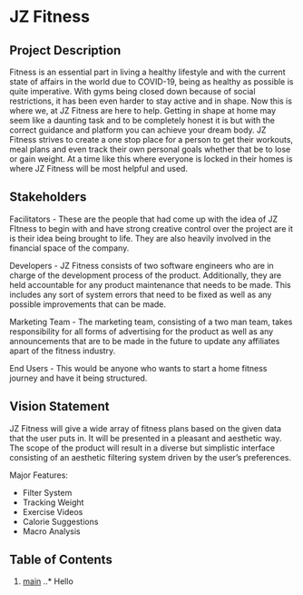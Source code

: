 # JZ Fitness
## Project Description

Fitness is an essential part in living a healthy lifestyle and with the current state of affairs in the world due to COVID-19, being as healthy as possible is quite imperative. With gyms being closed down because of social restrictions, it has been even harder to stay active and in shape. 
Now this is where we, at JZ Fitness are here to help. Getting in shape at home may seem like a daunting task and to be completely honest it is but with the correct guidance and platform you can achieve your dream body. JZ Fitness strives to create a one stop place for a person to get their workouts, meal plans and even track their own personal goals whether that be to lose or gain weight. At a time like this where everyone is locked in their homes is where JZ Fitness will be most helpful and used. 

## Stakeholders

Facilitators - These are the people that had come up with the idea of JZ FItness to begin with and have strong creative control over the project are it is their idea being brought to life. They are also heavily involved in the financial space of the company. 

Developers - JZ Fitness consists of  two software engineers who are in charge of the development process of the product. Additionally, they are held accountable for any product maintenance that needs to be made. This includes any sort of system errors that need to be fixed as well as any possible improvements that can be made. 

Marketing Team - The marketing team, consisting of a two man team, takes responsibility for all forms of advertising for the product as well as any announcements that are to be made in the future to update any affiliates apart of the fitness industry. 

End Users - This would be anyone who wants to start a home fitness journey and have it being structured.

## Vision Statement

JZ Fitness will give a wide array of fitness plans based on the given data that the user puts in. It will be presented in a pleasant and aesthetic way. The scope of the product will result in a diverse but simplistic interface consisting of an aesthetic filtering system driven by the user’s preferences.

Major Features:
* Filter System
* Tracking Weight
* Exercise Videos
* Calorie Suggestions
* Macro Analysis

## Table of Contents

1. [main](JZFitness/main)
..* Hello
